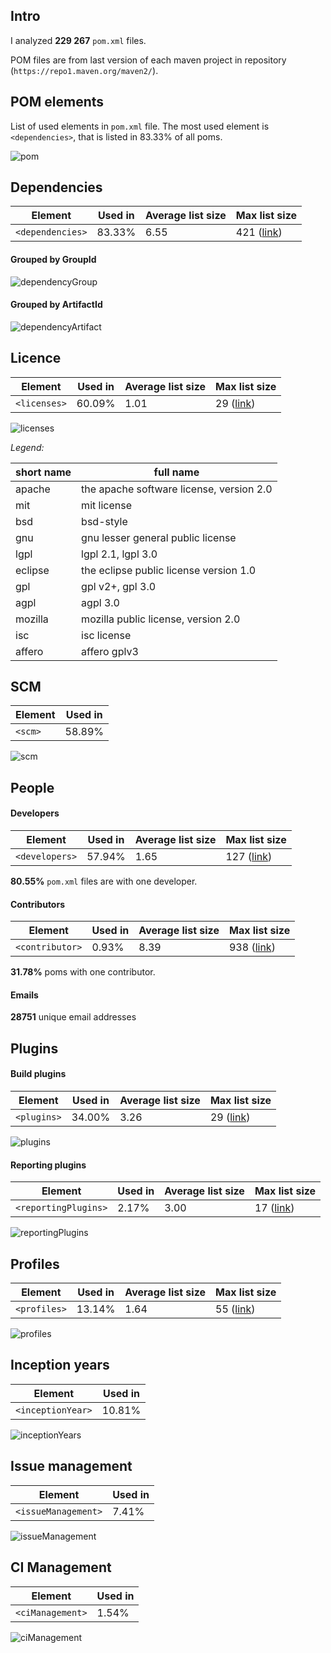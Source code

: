 ## Intro

I analyzed **229 267** `pom.xml` files.

POM files are from last version of each maven project in repository (`https://repo1.maven.org/maven2/`).

## POM elements

List of used elements in `pom.xml` file. 
The most used element is `<dependencies>`, that is listed in 83.33% of all poms. 

![pom](./charts/pom.png)

## Dependencies

Element | Used in | Average list size | Max list size 
--- | --- | --- | ---
`<dependencies>` | 83.33% | 6.55 | 421 ([link](https://repo1.maven.org/maven2/org/wildfly/wildfly-ee-galleon-pack/20.0.1.Final/wildfly-ee-galleon-pack-20.0.1.Final.pom))

#### Grouped by GroupId

![dependencyGroup](./charts/dependencyGroup.png)

#### Grouped by ArtifactId

![dependencyArtifact](./charts/dependencyArtifact.png)

## Licence

Element | Used in | Average list size | Max list size 
--- | --- | --- | ---
`<licenses>` | 60.09% | 1.01 | 29 ([link](https://repo1.maven.org/maven2/com/dorkbox/Network-Dorkbox-Util/1.20/Network-Dorkbox-Util-1.20.pom))

![licenses](./charts/licenses.png)

*Legend:*

| short name | full name |
|---|---|
| apache | the apache software license, version 2.0 |
| mit | mit license |
| bsd | bsd-style |
| gnu | gnu lesser general public license |
| lgpl | lgpl 2.1, lgpl 3.0 |
| eclipse | the eclipse public license version 1.0 |
| gpl | gpl v2+, gpl 3.0 |
| agpl | agpl 3.0 |
| mozilla | mozilla public license, version 2.0 |
| isc | isc license |
| affero | affero gplv3 |

## SCM

Element | Used in 
--- | ---
`<scm>` | 58.89%

![scm](./charts/scm.png)

## People

#### Developers

Element | Used in | Average list size | Max list size 
--- | --- | --- | ---
`<developers>` | 57.94% | 1.65 | 127 ([link](https://repo1.maven.org/maven2/com/cemerick/clojurescript/1.9.922/clojurescript-1.9.922.pom))

**80.55%** `pom.xml` files are with one developer.

#### Contributors

Element | Used in | Average list size | Max list size 
--- | --- | --- | ---
`<contributor>` | 0.93% | 8.39 | 938 ([link](https://repo1.maven.org/maven2/org/citationstyles/styles/2.0.0/styles-2.0.0.pom))

**31.78%** poms with one contributor.

#### Emails

**28751** unique email addresses

## Plugins

#### Build plugins

Element | Used in | Average list size | Max list size 
--- | --- | --- | ---
`<plugins>` | 34.00% | 3.26 | 29 ([link](https://repo1.maven.org/maven2/de/shadowhunt/subversion/4.0.0/subversion-4.0.0.pom))

![plugins](./charts/plugins.png)

#### Reporting plugins

Element | Used in | Average list size | Max list size 
--- | --- | --- | ---
`<reportingPlugins>` | 2.17% | 3.00 | 17 ([link](https://repo1.maven.org/maven2/com/dattack/parent/2/parent-2.pom))

![reportingPlugins](./charts/reportingPlugins.png)

## Profiles

Element | Used in | Average list size | Max list size 
--- | --- | --- | ---
`<profiles>` | 13.14% | 1.64 | 55 ([link](https://repo1.maven.org/maven2/cn/home1/maven-build/3.3.0/maven-build-3.3.0.pom))

![profiles](./charts/profiles.png)

## Inception years

Element | Used in 
--- | ---
`<inceptionYear>` | 10.81%

![inceptionYears](./charts/inceptionYears.png)

## Issue management

Element | Used in 
--- | ---
`<issueManagement>` | 7.41%

![issueManagement](./charts/issueManagement.png)

## CI Management

Element | Used in 
--- | ---
`<ciManagement>` | 1.54%

![ciManagement](./charts/ciManagement.png)








